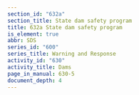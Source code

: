 ```yaml
---
section_id: "632a"
section_title: State dam safety program
title: 632a State dam safety program
is_element: true
abbr: SDS
series_id: "600"
series_title: Warning and Response
activity_id: "630"
activity_title: Dams
page_in_manual: 630-5
document_depth: 4
---
```

